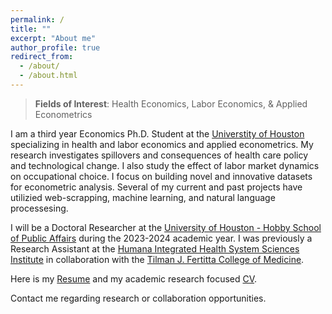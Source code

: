 ```yaml
---
permalink: /
title: ""
excerpt: "About me"
author_profile: true
redirect_from: 
  - /about/
  - /about.html
---
```


> **Fields of Interest**: Health Economics, Labor Economics, & Applied Econometrics


I am a third year Economics Ph.D. Student at the [Universtity of Houston](https://www.uh.edu/class/economics/) specializing in health and labor economics and applied econometrics. My research investigates spillovers and consequences of health care policy and technological change. I also study the effect of labor market dynamics on occupational choice. I focus on building novel and innovative datasets for econometric analysis. Several of my current and past projects have utilizied web-scrapping, machine learning, and natural language processesing.

I will be a Doctoral Researcher at the [University of Houston - Hobby School of Public Affairs](https://uh.edu/hobby/) during the 2023-2024 academic year. I was previously a Research Assistant at the [Humana Integrated Health System Sciences Institute](https://uh.edu/medicine/research/humana-institute/) in collaboration with the [Tilman J. Fertitta College of Medicine](https://uh.edu/medicine).

Here is my <a href="/files/Holbrook.Jordan.Resume.11.2022.PE.pdf">Resume</a> and my academic research focused [CV](https://jordanholbrook.github.io/cv/). 

Contact me regarding research or collaboration opportunities. 





